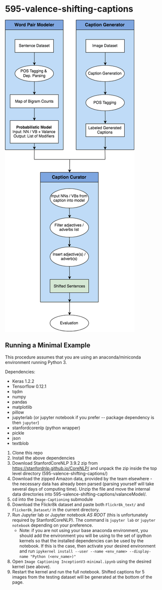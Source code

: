# 595-valence-shifting-captions



![alt text](https://github.com/eczy/595-valence-shifting-captions/blob/master/projectFlow.png)

## Running a Minimal Example
This procedure assumes that you are using an anaconda/miniconda environment running
Python 3.

Dependencies:
- Keras 1.2.2
- Tensorflow 0.12.1
- tqdm
- numpy
- pandas
- matplotlib
- pillow
- jupyterlab (or jupyter notebook if you prefer -- package dependency is then `jupyter`)
- stanfordcorenlp (python wrapper)
- pickle
- json
- textblob

1. Clone this repo
2. Install the above dependencies
3. Download StanfordCoreNLP 3.9.2 zip from https://stanfordnlp.github.io/CoreNLP/ and unpack the zip inside the top level directory (595-valence-shifting-captions/)
4. Download the zipped Amazon data, provided by the team elsewhere - the necessary data has already been parsed (parsing yourself will take several days of computing time). Unzip the file and move the internal data directories into 595-valence-shifting-captions/valanceModel/.
5. cd into the `Image-Captioning` submodule
6. Download the Flickr8k dataset and paste both `Flickr8k_text/` and `Flicker8k_Dataset/` in the current directory.
7. Run Jupyter lab or Jupyter notebook *AS ROOT* (this is unfortunately required by StanfordCoreNLP).
The command is `jupyter lab` or `jupyter notebook` depending on your preference.
    - Note: if you are not using your base anaconda environment, you should add the
environment you will be using to the set of ipython kernels so that the installed
dependencies can be used by the notebook. If this is the case, then activate your desired environment and run
`ipykernel install --user --name <env_name> --display-name "Python (<env_name>)"`
8. Open `Image Captioning InceptionV3-minimal.ipynb` using the desired kernel (see above).
9. Restart the kernel and run the full notebook. Shifted captions for 5 images from
the testing dataset will be generated at the bottom of the page.
